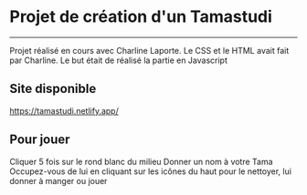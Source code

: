 # Projet de création d'un Tamastudi
***
Projet réalisé en cours avec Charline Laporte.
Le CSS et le HTML avait fait par Charline.
Le but était de réalisé la partie en Javascript

## Site disponible
https://tamastudi.netlify.app/

## Pour jouer
Cliquer 5 fois sur le rond blanc du milieu
Donner un nom à votre Tama
Occupez-vous de lui en cliquant sur les icônes du haut pour le nettoyer, lui donner à manger ou jouer